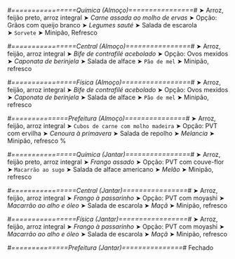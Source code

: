 
*#================Química (Almoço)================#*
➤ Arroz, feijão preto, arroz integral
➤ *Carne assada ao molho de ervas*
➤ Opção: Grãos com queijo branco 
➤ *Legumes sauté*
➤ Salada de escarola  
➤ `Sorvete`
➤ Minipão, Refresco

*#================Central (Almoço)================#*
➤ Arroz, feijão, arroz integral
➤ *Bife de contrafilé acebolado*
➤ Opção: Ovos mexidos
➤ *Caponata de berinjela*
➤ Salada de alface
➤ `Pão de mel`
➤ Minipão, refresco

*#================Física (Almoço)=================#*
➤ Arroz, feijão, arroz integral
➤ *Bife de contrafilé acebolado*
➤ Opção: Ovos mexidos
➤ *Caponata de berinjela*
➤ Salada de alface
➤ `Pão de mel`
➤ Minipão, refresco

*#==============Prefeitura (Almoço)===============#*
➤ Arroz, feijão, arroz integral
➤ `Cubos de carne com molho madeira`
➤ Opção: PVT com ervilha
➤ *Cenoura à primavera*
➤ Salada de repolho
➤ *Melancia*
➤ Minipão, refresco
%

*#================Química (Jantar)================#*
➤ Arroz, feijão preto, arroz integral
➤ *Frango assado*
➤ Opção: PVT com couve-flor
➤ `Macarrão ao sugo`
➤ Salada de alface americano
➤ *Melão*
➤ Minipão, refresco

*#================Central (Jantar)================#*
➤ Arroz, feijão, arroz integral
➤ *Frango à passarinho*
➤ Opção: PVT com moyashi
➤ *Macarrão ao alho e óleo*
➤ Salada de escarola
➤ *Maçã*
➤ Minipão, refresco

*#================Física (Jantar)=================#*
➤ Arroz, feijão, arroz integral
➤ *Frango à passarinho*
➤ Opção: PVT com moyashi
➤ *Macarrão ao alho e óleo*
➤ Salada de escarola
➤ *Maçã*
➤ Minipão, refresco

*#==============Prefeitura (Jantar)===============#*
Fechado
